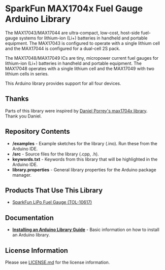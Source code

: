 <!-- 
<!-- Copyright 2025 Michael V. Schaefer
<!-- 
<!-- Licensed under the Apache License, Version 2.0 (the "License");
<!-- you may not use this file except in compliance with the License.
<!-- You may obtain a copy of the License at:
<!-- 
<!--     http://www.apache.org/licenses/LICENSE-2.0
<!-- 
<!-- Unless required by applicable law or agreed to in writing, software
<!-- distributed under the License is distributed on an "AS IS" BASIS,
<!-- WITHOUT WARRANTIES OR CONDITIONS OF ANY KIND, either express or implied.
<!-- See the License for the specific language governing permissions and
<!-- limitations under the License.
-->

# SparkFun MAX1704x Fuel Gauge Arduino Library

The MAX17043/MAX17044 are ultra-compact, low-cost,
host-side fuel-gauge systems for lithium-ion (Li+) batteries
in handheld and portable equipment. The MAX17043
is configured to operate with a single lithium cell and the
MAX17044 is configured for a dual-cell 2S pack.

The MAX17048/MAX17049 ICs are tiny, micropower current
fuel gauges for lithium-ion (Li+) batteries in handheld
and portable equipment. The MAX17048 operates with
a single lithium cell and the MAX17049 with two lithium
cells in series.

This Arduino library provides support for all four devices.

## Thanks

Parts of this library were inspired by [Daniel Porrey's max1704x library](https://github.com/porrey/max1704x). Thank you Daniel.

## Repository Contents

- **/examples** - Example sketches for the library (.ino). Run these from the Arduino IDE.
- **/src** - Source files for the library (.cpp, .h).
- **keywords.txt** - Keywords from this library that will be highlighted in the Arduino IDE.
- **library.properties** - General library properties for the Arduino package manager.

## Products That Use This Library

- [SparkFun LiPo Fuel Gauge (TOL-10617)](https://www.sparkfun.com/products/10617)

## Documentation

- **[Installing an Arduino Library Guide](https://learn.sparkfun.com/tutorials/installing-an-arduino-library)** - Basic information on how to install an Arduino library.

## License Information

Please see [LICENSE.md](./LICENSE.md) for the license information.
